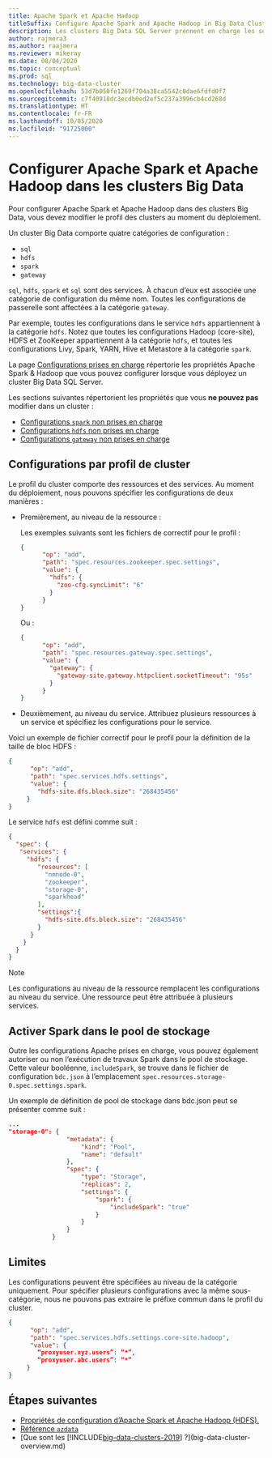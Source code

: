 ```yaml
---
title: Apache Spark et Apache Hadoop
titleSuffix: Configure Apache Spark and Apache Hadoop in Big Data Clusters
description: Les clusters Big Data SQL Server prennent en charge les solutions Spark et HDFS. Découvrez comment les configurer.
author: rajmera3
ms.author: raajmera
ms.reviewer: mikeray
ms.date: 08/04/2020
ms.topic: conceptual
ms.prod: sql
ms.technology: big-data-cluster
ms.openlocfilehash: 53d7b050fe1269f704a38ca5542c0dae6fdfd0f7
ms.sourcegitcommit: c7f40918dc3ecdb0ed2ef5c237a3996cb4cd268d
ms.translationtype: HT
ms.contentlocale: fr-FR
ms.lasthandoff: 10/05/2020
ms.locfileid: "91725000"
---
```

# <a name="configure-apache-spark-and-apache-hadoop-in-big-data-clusters"></a>Configurer Apache Spark et Apache Hadoop dans les clusters Big Data

Pour configurer Apache Spark et Apache Hadoop dans des clusters Big Data, vous devez modifier le profil des clusters au moment du déploiement.

Un cluster Big Data comporte quatre catégories de configuration : 

- `sql` 
- `hdfs` 
- `spark` 
- `gateway` 

`sql`, `hdfs`, `spark` et `sql` sont des services. À chacun d’eux est associée une catégorie de configuration du même nom. Toutes les configurations de passerelle sont affectées à la catégorie `gateway`. 

Par exemple, toutes les configurations dans le service `hdfs` appartiennent à la catégorie `hdfs`. Notez que toutes les configurations Hadoop (core-site), HDFS et ZooKeeper appartiennent à la catégorie `hdfs`, et toutes les configurations Livy, Spark, YARN, Hive et Metastore à la catégorie `spark`. 

La page [Configurations prises en charge](reference-config-spark-hadoop.md#supported-configurations) répertorie les propriétés Apache Spark & Hadoop que vous pouvez configurer lorsque vous déployez un cluster Big Data SQL Server.

Les sections suivantes répertorient les propriétés que vous **ne pouvez pas** modifier dans un cluster :

- [Configurations `spark` non prises en charge](reference-config-spark-hadoop.md#unsupported-spark-configurations)
- [Configurations `hdfs` non prises en charge](reference-config-spark-hadoop.md#unsupported-hdfs-configurations)
- [Configurations `gateway` non prises en charge](reference-config-spark-hadoop.md#unsupported-gateway-configurations)


## <a name="configurations-via-cluster-profile"></a>Configurations par profil de cluster

Le profil du cluster comporte des ressources et des services. Au moment du déploiement, nous pouvons spécifier les configurations de deux manières : 

* Premièrement, au niveau de la ressource : 

   Les exemples suivants sont les fichiers de correctif pour le profil : 

   ```json
   { 
         "op": "add", 
         "path": "spec.resources.zookeeper.spec.settings", 
         "value": { 
           "hdfs": { 
             "zoo-cfg.syncLimit": "6" 
           } 
         } 
   }
   ```

   Ou : 

   ```json
   { 
         "op": "add", 
         "path": "spec.resources.gateway.spec.settings", 
         "value": { 
           "gateway": { 
             "gateway-site.gateway.httpclient.socketTimeout": "95s" 
           } 
         } 
   } 
   ```

* Deuxièmement, au niveau du service. Attribuez plusieurs ressources à un service et spécifiez les configurations pour le service.

Voici un exemple de fichier correctif pour le profil pour la définition de la taille de bloc HDFS : 

   ```json
   { 
         "op": "add", 
         "path": "spec.services.hdfs.settings", 
         "value": { 
           "hdfs-site.dfs.block.size": "268435456" 
        } 
   } 
   ```

Le service `hdfs` est défini comme suit :

```json
{ 
  "spec": { 
   "services": { 
     "hdfs": { 
        "resources": [ 
          "nmnode-0", 
          "zookeeper", 
          "storage-0", 
          "sparkhead" 
        ], 
        "settings":{ 
          "hdfs-site.dfs.block.size": "268435456" 
        } 
      } 
    } 
  } 
} 
```
 
> [!NOTE]
> Les configurations au niveau de la ressource remplacent les configurations au niveau du service. Une ressource peut être attribuée à plusieurs services.

## <a name="enable-spark-in-the-storage-pool"></a>Activer Spark dans le pool de stockage
Outre les configurations Apache prises en charge, vous pouvez également autoriser ou non l’exécution de travaux Spark dans le pool de stockage. Cette valeur booléenne, `includeSpark`, se trouve dans le fichier de configuration `bdc.json` à l’emplacement `spec.resources.storage-0.spec.settings.spark`.

Un exemple de définition de pool de stockage dans bdc.json peut se présenter comme suit :
```json
...
"storage-0": {
                "metadata": {
                    "kind": "Pool",
                    "name": "default"
                },
                "spec": {
                    "type": "Storage",
                    "replicas": 2,
                    "settings": {
                        "spark": {
                            "includeSpark": "true"
                        }
                    }
                }
            }
```


## <a name="limitations"></a>Limites

Les configurations peuvent être spécifiées au niveau de la catégorie uniquement. Pour spécifier plusieurs configurations avec la même sous-catégorie, nous ne pouvons pas extraire le préfixe commun dans le profil du cluster. 

```json
{ 
      "op": "add", 
      "path": "spec.services.hdfs.settings.core-site.hadoop", 
      "value": { 
        “proxyuser.xyz.users”: “*”, 
        “proxyuser.abc.users”: “*” 
     } 
} 
```

## <a name="next-steps"></a>Étapes suivantes

- [Propriétés de configuration d’Apache Spark et Apache Hadoop (HDFS).](reference-config-spark-hadoop.md)
- [Référence `azdata`](../azdata/reference/reference-azdata.md)
- [Que sont les [!INCLUDE[big-data-clusters-2019](../includes/ssbigdataclusters-ver15.md)] ?](big-data-cluster-overview.md)
